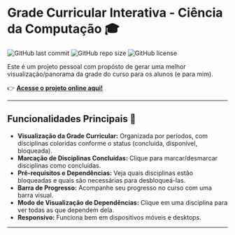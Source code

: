 # Grade Curricular Interativa - Ciência da Computação 🎓

![GitHub last commit](https://img.shields.io/github/last-commit/seu-usuario/seu-repositorio)
![GitHub repo size](https://img.shields.io/github/repo-size/seu-usuario/seu-repositorio)
![GitHub license](https://img.shields.io/github/license/seu-usuario/seu-repositorio)

Este é um projeto pessoal com propósto de gerar uma melhor visualização/panorama da grade do curso para os alunos (e para mim).


👉 **[Acesse o projeto online aqui!](#https://pietroprata.github.io/Projeto-Grade-Curricular/)** 

---

## Funcionalidades Principais 🚀

- **Visualização da Grade Curricular:** Organizada por períodos, com disciplinas coloridas conforme o status (concluída, disponível, bloqueada).
- **Marcação de Disciplinas Concluídas:** Clique para marcar/desmarcar disciplinas como concluídas.
- **Pré-requisitos e Dependências:** Veja quais disciplinas estão bloqueadas e quais são necessárias para desbloqueá-las.
- **Barra de Progresso:** Acompanhe seu progresso no curso com uma barra visual.
- **Modo de Visualização de Dependências:** Clique em uma disciplina para ver todas as que dependem dela.
- **Responsivo:** Funciona bem em dispositivos móveis e desktops.

---
